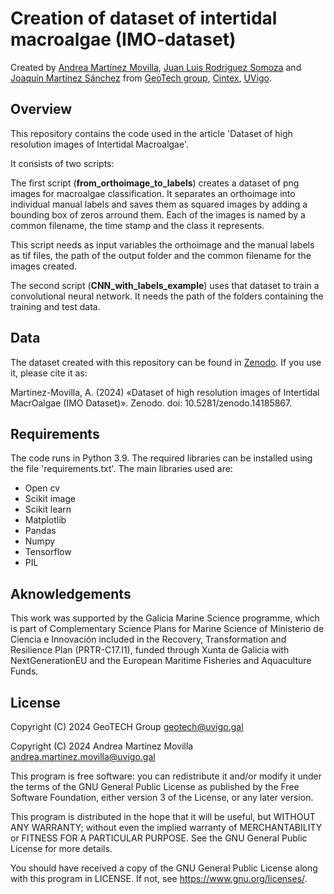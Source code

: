 # Creation of dataset of intertidal macroalgae (IMO-dataset)

Created by [Andrea Martínez Movilla](https://orcid.org/0000-0002-6114-9074), [Juan Luis Rodriguez Somoza](https://orcid.org/0000-0003-4031-762X) and [Joaquín Martínez Sánchez](https://orcid.org/0000-0003-0320-4191) from [GeoTech group](https://geotech.webs.uvigo.es/en/), [Cintex](https://cintecx.uvigo.es/gl/), [UVigo](https://www.uvigo.gal/). 

## Overview
This repository contains the code used in the article 'Dataset of high resolution images of Intertidal Macroalgae'. 

It consists of two scripts:  

The first script (**from_orthoimage_to_labels**) creates a dataset of png images for macroalgae classification. It separates an orthoimage into individual manual labels and saves them as squared images by adding a bounding box of zeros arround them. Each of the images is named by a common filename, the time stamp and the class it represents. 

This script needs as input variables the orthoimage and the manual labels as tif files, the path of the output folder and the common filename for the images created. 

The second script (**CNN_with_labels_example**) uses that dataset to train a convolutional neural network. It needs the path of the folders containing the training and test data. 

## Data

The dataset created with this repository can be found in [Zenodo](https://zenodo.org/records/14185867). If you use it, please cite it as: 

 Martinez-Movilla, A. (2024) «Dataset of high resolution images of Intertidal MacrOalgae (IMO Dataset)». Zenodo. doi: 10.5281/zenodo.14185867.
## Requirements

The code runs in Python 3.9. The required libraries can be installed using the file 'requirements.txt'. The main libraries used are:

- Open cv
- Scikit image
- Scikit learn
- Matplotlib
- Pandas
- Numpy
- Tensorflow
- PIL

## Aknowledgements 

This work was supported by the Galicia Marine Science programme, which is part of Complementary Science Plans for Marine Science of Ministerio de Ciencia e Innovación included in the Recovery, Transformation and Resilience Plan (PRTR-C17.I1), funded through Xunta de Galicia with NextGenerationEU and the European Maritime Fisheries and Aquaculture Funds.

## License 
Copyright (C) 2024 GeoTECH Group geotech@uvigo.gal

Copyright (C) 2024 Andrea Martínez Movilla andrea.martinez.movilla@uvigo.gal

This program is free software: you can redistribute it and/or modify it under the terms of the GNU General Public License as published by the Free Software Foundation, either version 3 of the License, or any later version.

This program is distributed in the hope that it will be useful, but WITHOUT ANY WARRANTY; without even the implied warranty of MERCHANTABILITY or FITNESS FOR A PARTICULAR PURPOSE. See the GNU General Public License for more details.

You should have received a copy of the GNU General Public License along with this program in LICENSE. If not, see https://www.gnu.org/licenses/.
